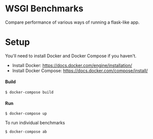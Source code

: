 WSGI Benchmarks
===============

Compare performance of various ways of running a flask-like app.

# Setup

You'll need to install Docker and Docker Compose if you haven't.

- Install Docker: https://docs.docker.com/engine/installation/
- Install Docker Compose: https://docs.docker.com/compose/install/

#### Build

    $ docker-compose build

#### Run


    $ docker-compose up

To run individual benchmarks

    $ docker-compose ab


